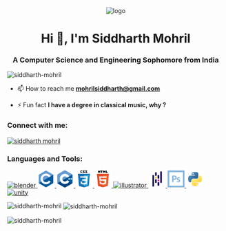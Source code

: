 <div align="center">
  <img src="https://github.com/siddharth-mohril/siddharth-mohril/blob/main/Pixel%20Study%20GIF%20-%20Pixel%20Study%20-%20Discover%20%26%20Share%20GIFs.gif" alt="logo" />
</div>

<h1 align="center">Hi 👋, I'm Siddharth Mohril</h1>
<h3 align="center">A Computer Science and Engineering Sophomore from India</h3>

<p align="left"> <img src="https://komarev.com/ghpvc/?username=siddharth-mohril&label=Profile%20views&color=0e75b6&style=flat" alt="siddharth-mohril" /> </p>

- 📫 How to reach me **mohrilsiddharth@gmail.com**

- ⚡ Fun fact **I have a degree in classical music, why ?**

<h3 align="left">Connect with me:</h3>
<p align="left">
<a href="https://linkedin.com/in/siddharth mohril" target="blank"><img align="center" src="https://raw.githubusercontent.com/rahuldkjain/github-profile-readme-generator/master/src/images/icons/Social/linked-in-alt.svg" alt="siddharth mohril" height="30" width="40" /></a>
</p>

<h3 align="left">Languages and Tools:</h3>
<p align="left"> <a href="https://www.blender.org/" target="_blank" rel="noreferrer"> <img src="https://download.blender.org/branding/community/blender_community_badge_white.svg" alt="blender" width="40" height="40"/> </a> <a href="https://www.cprogramming.com/" target="_blank" rel="noreferrer"> <img src="https://raw.githubusercontent.com/devicons/devicon/master/icons/c/c-original.svg" alt="c" width="40" height="40"/> </a> <a href="https://www.w3schools.com/cpp/" target="_blank" rel="noreferrer"> <img src="https://raw.githubusercontent.com/devicons/devicon/master/icons/cplusplus/cplusplus-original.svg" alt="cplusplus" width="40" height="40"/> </a> <a href="https://www.w3schools.com/css/" target="_blank" rel="noreferrer"> <img src="https://raw.githubusercontent.com/devicons/devicon/master/icons/css3/css3-original-wordmark.svg" alt="css3" width="40" height="40"/> </a> <a href="https://www.w3.org/html/" target="_blank" rel="noreferrer"> <img src="https://raw.githubusercontent.com/devicons/devicon/master/icons/html5/html5-original-wordmark.svg" alt="html5" width="40" height="40"/> </a> <a href="https://www.adobe.com/in/products/illustrator.html" target="_blank" rel="noreferrer"> <img src="https://www.vectorlogo.zone/logos/adobe_illustrator/adobe_illustrator-icon.svg" alt="illustrator" width="40" height="40"/> </a> <a href="https://pandas.pydata.org/" target="_blank" rel="noreferrer"> <img src="https://raw.githubusercontent.com/devicons/devicon/2ae2a900d2f041da66e950e4d48052658d850630/icons/pandas/pandas-original.svg" alt="pandas" width="40" height="40"/> </a> <a href="https://www.photoshop.com/en" target="_blank" rel="noreferrer"> <img src="https://raw.githubusercontent.com/devicons/devicon/master/icons/photoshop/photoshop-line.svg" alt="photoshop" width="40" height="40"/> </a> <a href="https://www.python.org" target="_blank" rel="noreferrer"> <img src="https://raw.githubusercontent.com/devicons/devicon/master/icons/python/python-original.svg" alt="python" width="40" height="40"/> </a> <a href="https://unity.com/" target="_blank" rel="noreferrer"> <img src="https://www.vectorlogo.zone/logos/unity3d/unity3d-icon.svg" alt="unity" width="40" height="40"/> </a> </p>

<p><img align="left" src="https://github-readme-stats.vercel.app/api/top-langs?username=siddharth-mohril&show_icons=true&locale=en&layout=compact" alt="siddharth-mohril" /></p>

<p>&nbsp;<img align="center" src="https://github-readme-stats.vercel.app/api?username=siddharth-mohril&show_icons=true&locale=en" alt="siddharth-mohril" /></p>

<p><img align="center" src="https://github-readme-streak-stats.herokuapp.com/?user=siddharth-mohril&" alt="siddharth-mohril" /></p>
